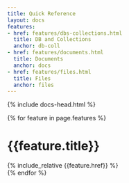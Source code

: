 ```yaml
---
title: Quick Reference
layout: docs
features:
- href: features/dbs-collections.html
  title: DB and Collections
  anchor: db-coll
- href: features/documents.html
  title: Documents
  anchor: docs
- href: features/files.html
  title: Files
  anchor: files
---
```


<div markdown="1" class="col-12 col-md-9 col-xl-8 py-md-3 bd-content pt-0">

{% include docs-head.html %}


{% for feature in page.features %}
<div id="{{feature.anchor}}" class="section mt-5">
    <h1>{{feature.title}}</h1>
    {% include_relative {{feature.href}} %}
</div>
{% endfor %}

</div>

